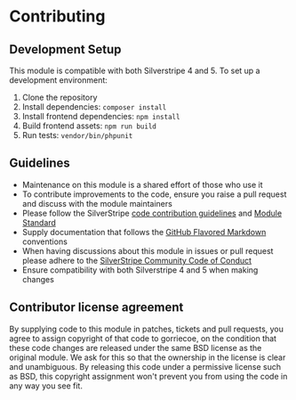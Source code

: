 # Contributing

## Development Setup

This module is compatible with both Silverstripe 4 and 5. To set up a development environment:

1. Clone the repository
2. Install dependencies: `composer install`
3. Install frontend dependencies: `npm install`
4. Build frontend assets: `npm run build`
5. Run tests: `vendor/bin/phpunit`

## Guidelines

- Maintenance on this module is a shared effort of those who use it
- To contribute improvements to the code, ensure you raise a pull request and discuss with the module maintainers
- Please follow the SilverStripe [code contribution guidelines](https://docs.silverstripe.org/en/contributing/code/) and [Module Standard](https://docs.silverstripe.org/en/developer_guides/extending/modules/#module-standard)
- Supply documentation that follows the [GitHub Flavored Markdown](https://help.github.com/articles/markdown-basics/) conventions
- When having discussions about this module in issues or pull request please adhere to the [SilverStripe Community Code of Conduct](https://docs.silverstripe.org/en/contributing/code_of_conduct/)
- Ensure compatibility with both Silverstripe 4 and 5 when making changes
## Contributor license agreement
By supplying code to this module in patches, tickets and pull requests, you agree to assign copyright
of that code to gorriecoe, on the condition that these code changes are released under the
same BSD license as the original module. We ask for this so that the ownership in the license is clear
and unambiguous. By releasing this code under a permissive license such as BSD, this copyright assignment
won't prevent you from using the code in any way you see fit.
